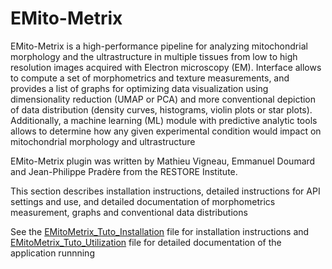 # EMito-Metrix

EMito-Metrix is a high-performance pipeline for analyzing mitochondrial morphology and the ultrastructure in multiple tissues from low to high resolution images acquired with Electron microscopy (EM). Interface allows to compute a set of morphometrics and texture measurements, and provides a list of graphs for optimizing data visualization using dimensionality reduction (UMAP or PCA) and more conventional depiction of data distribution (density curves, histograms, violin plots or star plots). Additionally, a machine learning (ML) module with predictive analytic tools allows to determine how any given experimental condition would impact on mitochondrial morphology and ultrastructure

EMito-Metrix plugin was written by Mathieu Vigneau, Emmanuel Doumard and Jean-Philippe Pradère from the RESTORE Institute.

This section describes installation instructions, detailed instructions for API settings and use, and detailed documentation of morphometrics measurement, graphs and conventional data distributions

See the [EMitoMetrix_Tuto_Installation](https://github.com/Restore-Lab/EMito-Metrix/blob/main/EMitoMetrix%20Tuto_Installation.pdf) file for installation instructions and [EMitoMetrix_Tuto_Utilization](https://github.com/Restore-Lab/EMito-Metrix/blob/main/EMitoMetrix%20Tuto_Utilization.pdf) file for detailed documentation of the application runnning
